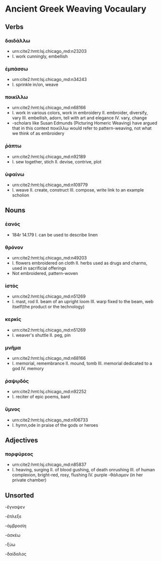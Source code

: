 # Ancient Greek Weaving Vocaulary

## Verbs

### δαιδάλλω
- urn:cite2:hmt:lsj.chicago_md:n23203
- I. work cunningly, embellish

### ἐμπάσσω
- urn:cite2:hmt:lsj.chicago_md:n34243
- I. sprinkle in/on, weave

### ποικίλλω
- urn:cite2:hmt:lsj.chicago_md:n68166
- I. work in various colors, work in embroidery II. embroider, diversify, vary III. embellish, adorn, tell with art and elegance IV. vary, change
- -scholars like Susan Edmunds (Picturing Homeric Weaving) have argued that in this context ποικίλλω would refer to pattern-weaving, not what we think of as embroidery

### ῥάπτω
- urn:cite2:hmt:lsj.chicago_md:n92189
- I. sew together, stich  II. devise, contrive, plot

### ὑφαίνω
- urn:cite2:hmt:lsj.chicago_md:n109779
- I. weave II. create, construct III. compose, write
 link to an example scholion
## Nouns

### ἑανός
- 184r 14.179
I. can be used to describe linen

### θρόνον
- urn:cite2:hmt:lsj.chicago_md:n49203
- I. flowers embroidered on cloth II. herbs used as drugs and charms, used in sacrificial offerings
- Not embroidered, pattern-woven

### ἱστός
- urn:cite2:hmt:lsj.chicago_md:n51269
- I. mast, rod II. beam of an upright loom III. warp fixed to the beam, web itself(the product or the technology)

### κερκίς
- urn:cite2:hmt:lsj.chicago_md:n51269
- I. weaver's shuttle II. peg, pin

### μνῆμα
- urn:cite2:hmt:lsj.chicago_md:n68166
- I. memorial, remembrance II. mound, tomb III. memorial dedicated to a god IV. memory

### ῥαψῳδός
- urn:cite2:hmt:lsj.chicago_md:n92252
- I. reciter of epic poems, bard

### ὕμνος
- urn:cite2:hmt:lsj.chicago_md:n106733
- I. hymn,ode in praise of the gods or heroes
## Adjectives

### πορφύρεος
- urn:cite2:hmt:lsj.chicago_md:n85837
- I. heaving, surging II. of blood gushing, of death onrushing III. of human complexion, bright-red, rosy, flushing IV. purple
-θάλαμον (in her private chamber)

## Unsorted

-ἔγναψεν

-ἔπλεξε

-ἀμβροσίη



-ἀσκέω

-ξύω

-δαίδαλος
